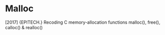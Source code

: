 # Malloc
[2017] {EPITECH.} Recoding C memory-allocation functions malloc(), free(), calloc() &amp; realloc()
